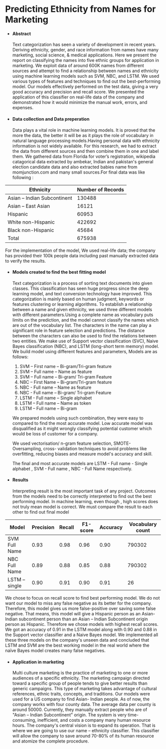 # Predicting Ethnicity from Names for Marketing

- #### Abstract

  Text categorization has seen a variety of development in recent years. Deriving ethnicity, 
gender, and race information from names have many marketing, social science, & medical 
applications. Here we present the report on classifying the names into five ethnic groups for 
application in marketing. We exploit data of around 600K names from different 
sources and attempt to find a relationship between names and ethnicity using machine learning 
models such as SVM, NBC, and LSTM. We used various types of features and techniques to 
find out the best-performing model. Our models effectively performed on the test data, giving 
a very good accuracy and precision and recall score. We presented the application of this 
classifier on real-life data of the company and demonstrated how it would minimize the manual 
work, errors, and expenses.


- #### Data collection and Data preperation

  Data plays a vital role in machine learning models. It is proved that the more the data, 
the better it will be as it plays the role of vocabulary in natural language processing models.Having personal data with ethnicity information is not 
widely available. For this research, we had to extract the data from different sources and then 
combine them in one and label them. We gathered data from Florida for voter’s registration, wikipedia catagorical data extracted by ambekar, Indian and pakistan's general election candidate data and also extracted babies name from momjunction.com and many small sources.For final data was like following : 

 Ethnicity | Number of Records
  ------------ | -------------
 Asian – Indian Subcontinent | 130488
 Asian – East Asian | 16121
 Hispanic | 60953
 White non-Hispanic| 422692
 Black non-Hispanic |45684
 Total | 675938
 
 For the implementation of the model, We used real-life data; the company has provided 
their 100k people data including past manually extracted data to verify the results.

- #### Models created to find the best fitting model

  Text categorization is a process of sorting text documents into given classes. This 
classification has seen huge progress since the deep learning model, and text conversion 
technology have improved. This categorization is mainly based on human judgment, keywords 
or features clustering or learning algorithms. To establish a relationship between a name and 
given ethnicity, we used three different models with different parameters.Using a complete name as vocabulary puts limits on the prediction, and the model 
cannot classify the names which are out of the vocabulary list. The characters 
in the name can play a significant role in feature selection and predictions. The distance between the characters can also be used to find the relations between 
two entities. We make use of Support vector classification (SVC), Naive Bayes classification
(NBC), and LSTM (long-short term memory) model. We build model using different features 
and parameters, Models are as follows:
  1) SVM – First name – Bi-gram/Tri-gram feature
  2) SVM – Full name – Name as feature 
  3) SVM – Full name – Bi-gram/ Tri-gram Feature
  4) NBC – First Name – Bi-gram/Tri-gram feature
  5) NBC - Full name – Name as feature 
  6) NBC - Full name – Bi-gram/ Tri-gram Feature
  7) LSTM - Full name – Single alphabet 
  8) LSTM – Full name – Name as token 
  9) LSTM – Full name – Bi-gram 

  We prepared models using such combination, they were easy to compared to find the most 
accurate model. Low accurate model was disqualified as it might wrongly classifying potential 
customer which would be loss of customer for a company. 

  We used vectorisation/ n-gram feature selection, SMOTE- Oversampling, cross- validation techniques to avoid problems like overfitting, reducing biases and measure model's accuracy and skill.

  The final and most accurate models are LSTM - Full name - Single alphabet , SVM - Full name , NBC - Full Name respectively.
  
- #### Results
    Interpreting result is the most important task of any project. Outcomes from the 
models need to be correctly interpreted to find out the best performing model. In machine 
learning, even though , high scores does not truly mean model is correct. We must compare 
the result to each other to find out final model


 Model | Precision | Recall | F1- score | Accuracy | Vocabulary count
------------ | ------------- | ------------ | ------------- | ------------ | ------------ 
  SVM  Full Name | 0.93 | 0.98 | 0.96 | 0.90 | 790302
  NBC Full Name | 0.89 | 0.88 | 0.85 | 0.88 | 790302
  LSTM – single | 0.90 | 0.91 | 0.90 | 0.91 | 26


  We chose to focus on recall score to find best performing model. We do 
not want our model to miss any false negative as its better for the company. Therefore, this 
model gives us more false-positive over saving some false negative. That means, this model 
will give a Hispanic person as an Asian- Indian subcontinent person than an Asian – Indian 
Subcontinent origin person as Hispanic. Therefore we chose models with highest recall scores. We got an accuracy of 0.91 in the LSTM model along 
with 0.90 and 0.88 in the Support vector classifier and a Naive Bayes model. We implemented 
all these three models on the company's unseen data and concluded that LSTM and SVM are 
the best working model in the real world where the naïve Bayes model creates many false 
negatives. 

- #### Application in marketing
  Multi culture marketing is the practice of marketing to one or more audiences of a specific ethnicity. The marketing campaign directed toward a specific group of people tends to give better results than generic campaigns. This type of marketing takes advantage of cultural references, ethnic traits, concepts, and traditions. Our models were used for a US company to find Asian- Indian people. As of now, the company works with four county data. The average data per county is around 50000. Currently, they manually extract people who are of "Asian – Indian Subcontinent" origin. The system is very time-consuming, inefficient, and costs a company many human resource hours. The company's central vision is to expand its operation. That is where we are going to use our name – ethnicity classifier. This classifier will allow the company to save around 70-80% of its human resource and atomize the complete procedure.
